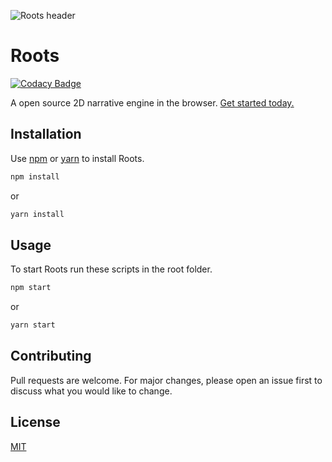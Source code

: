 ![Roots header](https://i.imgur.com/jm93Y2Y.png)

# Roots

[![Codacy Badge](https://app.codacy.com/project/badge/Grade/f2286a17d1e845dc94e40845e17dacf3)](https://www.codacy.com/gh/WhiteOlivierus/Roots/dashboard?utm_source=github.com&utm_medium=referral&utm_content=WhiteOlivierus/Roots&utm_campaign=Badge_Grade)

A open source 2D narrative engine in the browser. [Get started today.](https://roots.dutchskull.com/)

## Installation

Use [npm](https://www.npmjs.com/) or [yarn](https://classic.yarnpkg.com/en/) to install Roots.

```bash
npm install
```

or

```bash
yarn install
```

## Usage

To start Roots run these scripts in the root folder.

```bash
npm start
```

or

```bash
yarn start
```

## Contributing

Pull requests are welcome. For major changes, please open an issue first to discuss what you would like to change.

## License

[MIT](https://choosealicense.com/licenses/mit/)
